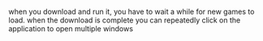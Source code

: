 when you download and run it, you have to wait a while for new games to load. when the download is complete you can repeatedly click on the application to open multiple windows
